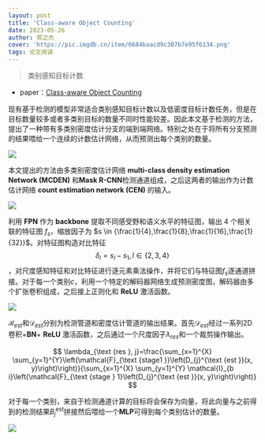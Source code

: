 ```yaml
---
layout: post
title: 'Class-aware Object Counting'
date: 2023-05-26
author: 郑之杰
cover: 'https://pic.imgdb.cn/item/6684baacd9c307b7e95f6134.png'
tags: 论文阅读
---
```


> 类别感知目标计数.

- paper：[Class-aware Object Counting](https://ieeexplore.ieee.org/document/9707513)

现有基于检测的模型非常适合类别感知目标计数以及低密度目标计数任务，但是在目标数量较多或者多类别目标的数量不同时性能较差。因此本文基于检测的方法，提出了一种带有多类别密度估计分支的端到端网络。特别之处在于将所有分支预测的结果喂给一个连续的计数估计网络，从而预测出每个类别的数量。

![](https://pic.imgdb.cn/item/6684bb34d9c307b7e96051a8.png)

本文提出的方法由多类别密度估计网络 **multi-class density estimation Network (MCDEN)** 和**Mask R-CNN**检测通道组成，之后这两者的输出作为计数估计网络 **count estimation network (CEN)** 的输入。

![](https://pic.imgdb.cn/item/6684bbd7d9c307b7e9617a50.png)

利用 **FPN** 作为 **backbone** 提取不同感受野和语义水平的特征图，输出 $4$ 个相关联的特征图 $f_s$，缩放因子为 $s \in {\frac{1}{4},\frac{1}{8},\frac{1}{16},\frac{1}{32}}$。对特征图构造对比特征$$\delta_{l}=s_{l}-s_{1} , l \in\{2,3,4\}$$，对尺度感知特征和对比特征进行逐元素乘法操作，并将它们与特征图$f_s$逐通道拼接。对于每一个类别$c$，利用一个特定的解码器网络生成预测密度图，解码器由多个扩张卷积组成，之后接上正则化和 **ReLU** 激活函数。

![](https://pic.imgdb.cn/item/6684bcedd9c307b7e963704a.png)

$\mathcal B_{est}$和$\mathcal D_{est}$分别为检测管道和密度估计管道的输出结果。首先$\mathcal D_{est}$经过一系列2D 卷积+**BN**+ **ReLU** 激活函数，之后通过一个尺度因子$\lambda_{res}$和一个裁剪操作输出。

$$
\lambda_{\text {res }, j}=\frac{\sum_{x=1}^{X} \sum_{y=1}^{Y}\left(\mathcal{F}_{\text {stage1 }}\left(D_{j}^{\text {est }}(x, y)\right)\right)}{\sum_{x=1}^{X} \sum_{y=1}^{Y} \mathcal{I}_{b i}\left(\mathcal{F}_{\text {stage } 1}\left(D_{j}^{\text {est }}(x, y)\right)\right)}
$$

对于每一个类别，来自于检测通道计算的目标将会保存为向量，将此向量与之前得到的检测结果$B_{j}^{\text{est}}$拼接然后喂给一个**MLP**可得到每个类别估计的数量。

![](https://pic.imgdb.cn/item/6684be5bd9c307b7e9660c8f.png)

